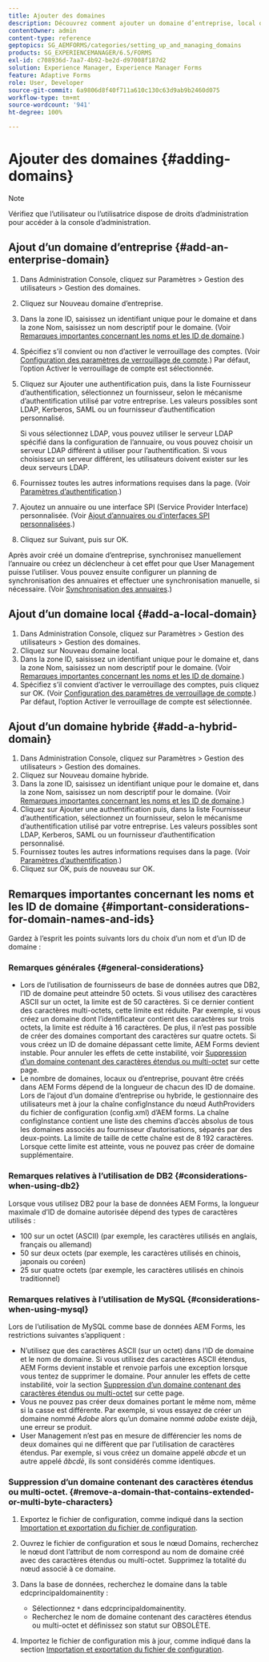 ```yaml
---
title: Ajouter des domaines
description: Découvrez comment ajouter un domaine d’entreprise, local ou hybride à l’aide des paramètres et des remarques générales de Gestion des domaines concernant les noms et les ID de domaine.
contentOwner: admin
content-type: reference
geptopics: SG_AEMFORMS/categories/setting_up_and_managing_domains
products: SG_EXPERIENCEMANAGER/6.5/FORMS
exl-id: c708936d-7aa7-4b92-be2d-d97008f187d2
solution: Experience Manager, Experience Manager Forms
feature: Adaptive Forms
role: User, Developer
source-git-commit: 6a9806d8f40f711a610c130c63d9ab9b2460d075
workflow-type: tm+mt
source-wordcount: '941'
ht-degree: 100%

---
```


# Ajouter des domaines {#adding-domains}

>[!NOTE]
> 
> Vérifiez que l’utilisateur ou l’utilisatrice dispose de droits d’administration pour accéder à la console d’administration.

## Ajout d’un domaine d’entreprise {#add-an-enterprise-domain}

1. Dans Administration Console, cliquez sur Paramètres > Gestion des utilisateurs > Gestion des domaines.
1. Cliquez sur Nouveau domaine d’entreprise.
1. Dans la zone ID, saisissez un identifiant unique pour le domaine et dans la zone Nom, saisissez un nom descriptif pour le domaine. (Voir [Remarques importantes concernant les noms et les ID de domaine](adding-domains.md#important-considerations-for-domain-names-and-ids).)
1. Spécifiez s’il convient ou non d’activer le verrouillage des comptes. (Voir [Configuration des paramètres de verrouillage de compte](/help/forms/using/admin-help/configure-account-locking-settings.md#configure-account-locking-settings).) Par défaut, l’option Activer le verrouillage de compte est sélectionnée.
1. Cliquez sur Ajouter une authentification puis, dans la liste Fournisseur d’authentification, sélectionnez un fournisseur, selon le mécanisme d’authentification utilisé par votre entreprise. Les valeurs possibles sont LDAP, Kerberos, SAML ou un fournisseur d’authentification personnalisé.

   Si vous sélectionnez LDAP, vous pouvez utiliser le serveur LDAP spécifié dans la configuration de l’annuaire, ou vous pouvez choisir un serveur LDAP différent à utiliser pour l’authentification. Si vous choisissez un serveur différent, les utilisateurs doivent exister sur les deux serveurs LDAP.

1. Fournissez toutes les autres informations requises dans la page. (Voir [Paramètres d’authentification](/help/forms/using/admin-help/configuring-authentication-providers.md#authentication-settings).)
1. Ajoutez un annuaire ou une interface SPI (Service Provider Interface) personnalisée. (Voir [Ajout d’annuaires ou d’interfaces SPI personnalisées](/help/forms/using/admin-help/configuring-directories.md#adding-directories-or-custom-spis).)
1. Cliquez sur Suivant, puis sur OK.

Après avoir créé un domaine d’entreprise, synchronisez manuellement l’annuaire ou créez un déclencheur à cet effet pour que User Management puisse l’utiliser. Vous pouvez ensuite configurer un planning de synchronisation des annuaires et effectuer une synchronisation manuelle, si nécessaire. (Voir [Synchronisation des annuaires](/help/forms/using/admin-help/synchronizing-directories.md#synchronizing-directories).)

## Ajout d’un domaine local {#add-a-local-domain}

1. Dans Administration Console, cliquez sur Paramètres > Gestion des utilisateurs > Gestion des domaines.
1. Cliquez sur Nouveau domaine local.
1. Dans la zone ID, saisissez un identifiant unique pour le domaine et, dans la zone Nom, saisissez un nom descriptif pour le domaine. (Voir [Remarques importantes concernant les noms et les ID de domaine](adding-domains.md#important-considerations-for-domain-names-and-ids).)
1. Spécifiez s’il convient d’activer le verrouillage des comptes, puis cliquez sur OK. (Voir [Configuration des paramètres de verrouillage de compte](/help/forms/using/admin-help/configure-account-locking-settings.md#configure-account-locking-settings).) Par défaut, l’option Activer le verrouillage de compte est sélectionnée.

## Ajout d’un domaine hybride {#add-a-hybrid-domain}

1. Dans Administration Console, cliquez sur Paramètres > Gestion des utilisateurs > Gestion des domaines.
1. Cliquez sur Nouveau domaine hybride.
1. Dans la zone ID, saisissez un identifiant unique pour le domaine et, dans la zone Nom, saisissez un nom descriptif pour le domaine. (Voir [Remarques importantes concernant les noms et les ID de domaine](adding-domains.md#important-considerations-for-domain-names-and-ids).)
1. Cliquez sur Ajouter une authentification puis, dans la liste Fournisseur d’authentification, sélectionnez un fournisseur, selon le mécanisme d’authentification utilisé par votre entreprise. Les valeurs possibles sont LDAP, Kerberos, SAML ou un fournisseur d’authentification personnalisé.
1. Fournissez toutes les autres informations requises dans la page. (Voir [Paramètres d’authentification](/help/forms/using/admin-help/configuring-authentication-providers.md#authentication-settings).)
1. Cliquez sur OK, puis de nouveau sur OK.

## Remarques importantes concernant les noms et les ID de domaine {#important-considerations-for-domain-names-and-ids}

Gardez à l’esprit les points suivants lors du choix d’un nom et d’un ID de domaine :

### Remarques générales {#general-considerations}

* Lors de l’utilisation de fournisseurs de base de données autres que DB2, l’ID de domaine peut atteindre 50 octets. Si vous utilisez des caractères ASCII sur un octet, la limite est de 50 caractères. Si ce dernier contient des caractères multi-octets, cette limite est réduite. Par exemple, si vous créez un domaine dont l’identificateur contient des caractères sur trois octets, la limite est réduite à 16 caractères. De plus, il n’est pas possible de créer des domaines comportant des caractères sur quatre octets. Si vous créez un ID de domaine dépassant cette limite, AEM Forms devient instable. Pour annuler les effets de cette instabilité, voir [Suppression d’un domaine contenant des caractères étendus ou multi-octet](adding-domains.md#remove-a-domain-that-contains-extended-or-multi-byte-characters) sur cette page.
* Le nombre de domaines, locaux ou d’entreprise, pouvant être créés dans AEM Forms dépend de la longueur de chacun des ID de domaine. Lors de l’ajout d’un domaine d’entreprise ou hybride, le gestionnaire des utilisateurs met à jour la chaîne configInstance du nœud AuthProviders du fichier de configuration (config.xml) d’AEM forms. La chaîne configInstance contient une liste des chemins d’accès absolus de tous les domaines associés au fournisseur d’autorisations, séparés par des deux-points. La limite de taille de cette chaîne est de 8 192 caractères. Lorsque cette limite est atteinte, vous ne pouvez pas créer de domaine supplémentaire.

### Remarques relatives à l’utilisation de DB2 {#considerations-when-using-db2}

Lorsque vous utilisez DB2 pour la base de données AEM Forms, la longueur maximale d’ID de domaine autorisée dépend des types de caractères utilisés :

* 100 sur un octet (ASCII) (par exemple, les caractères utilisés en anglais, français ou allemand)
* 50 sur deux octets (par exemple, les caractères utilisés en chinois, japonais ou coréen)
* 25 sur quatre octets (par exemple, les caractères utilisés en chinois traditionnel)

### Remarques relatives à l’utilisation de MySQL {#considerations-when-using-mysql}

Lors de l’utilisation de MySQL comme base de données AEM Forms, les restrictions suivantes s’appliquent :

* N’utilisez que des caractères ASCII (sur un octet) dans l’ID de domaine et le nom de domaine. Si vous utilisez des caractères ASCII étendus, AEM Forms devient instable et renvoie parfois une exception lorsque vous tentez de supprimer le domaine. Pour annuler les effets de cette instabilité, voir la section [Suppression d’un domaine contenant des caractères étendus ou multi-octet](adding-domains.md#remove-a-domain-that-contains-extended-or-multi-byte-characters) sur cette page.
* Vous ne pouvez pas créer deux domaines portant le même nom, même si la casse est différente. Par exemple, si vous essayez de créer un domaine nommé *Adobe* alors qu’un domaine nommé *adobe* existe déjà, une erreur se produit.
* User Management n’est pas en mesure de différencier les noms de deux domaines qui ne diffèrent que par l’utilisation de caractères étendus. Par exemple, si vous créez un domaine appelé *abcde* et un autre appelé *âbcdè*, ils sont considérés comme identiques.

### Suppression d’un domaine contenant des caractères étendus ou multi-octet. {#remove-a-domain-that-contains-extended-or-multi-byte-characters}

1. Exportez le fichier de configuration, comme indiqué dans la section [Importation et exportation du fichier de configuration](/help/forms/using/admin-help/importing-exporting-configuration-file.md#importing-and-exporting-the-configuration-file).
1. Ouvrez le fichier de configuration et sous le nœud Domains, recherchez le nœud dont l’attribut de nom correspond au nom de domaine créé avec des caractères étendus ou multi-octet. Supprimez la totalité du nœud associé à ce domaine.
1. Dans la base de données, recherchez le domaine dans la table edcprincipaldomainentity :

   * Sélectionnez `*` dans edcprincipaldomainentity.
   * Recherchez le nom de domaine contenant des caractères étendus ou multi-octet et définissez son statut sur OBSOLÈTE.

1. Importez le fichier de configuration mis à jour, comme indiqué dans la section [Importation et exportation du fichier de configuration](/help/forms/using/admin-help/importing-exporting-configuration-file.md#importing-and-exporting-the-configuration-file).
